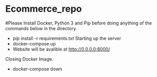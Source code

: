 # Ecommerce_repo

#Please Install Docker, Python 3 and Pip before doing anything of the commands below in the directory.

- pip install -r requirements.txt
  Starting up the server
- docker-compose up
- Website will be avalible at http://0.0.0.0:8000/

Closing Docker Image.

- docker-compose down
